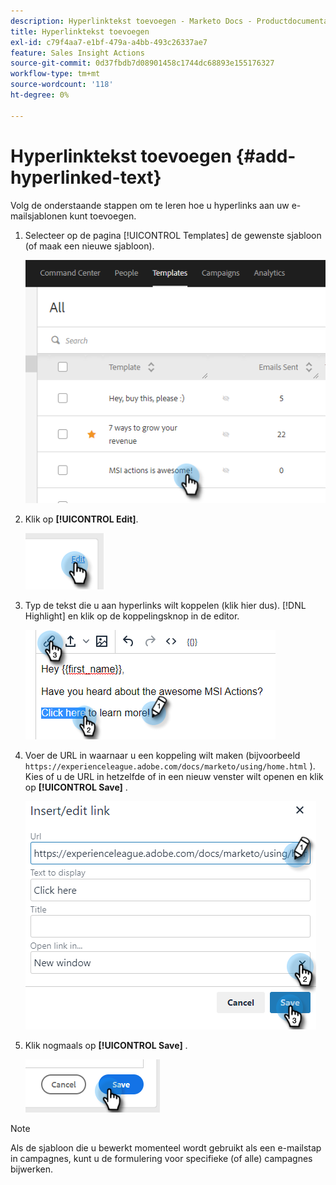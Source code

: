 ```yaml
---
description: Hyperlinktekst toevoegen - Marketo Docs - Productdocumentatie
title: Hyperlinktekst toevoegen
exl-id: c79f4aa7-e1bf-479a-a4bb-493c26337ae7
feature: Sales Insight Actions
source-git-commit: 0d37fbdb7d08901458c1744dc68893e155176327
workflow-type: tm+mt
source-wordcount: '118'
ht-degree: 0%

---
```


# Hyperlinktekst toevoegen {#add-hyperlinked-text}

Volg de onderstaande stappen om te leren hoe u hyperlinks aan uw e-mailsjablonen kunt toevoegen.

1. Selecteer op de pagina [!UICONTROL Templates] de gewenste sjabloon (of maak een nieuwe sjabloon).

   ![](assets/add-hyperlinked-text-1.png)

1. Klik op **[!UICONTROL Edit]**.

   ![](assets/add-hyperlinked-text-2.png)

1. Typ de tekst die u aan hyperlinks wilt koppelen (klik hier dus). [!DNL Highlight] en klik op de koppelingsknop in de editor.

   ![](assets/add-hyperlinked-text-3.png)

1. Voer de URL in waarnaar u een koppeling wilt maken (bijvoorbeeld `https://experienceleague.adobe.com/docs/marketo/using/home.html` ). Kies of u de URL in hetzelfde of in een nieuw venster wilt openen en klik op **[!UICONTROL Save]** .

   ![](assets/add-hyperlinked-text-4.png)

1. Klik nogmaals op **[!UICONTROL Save]** .

   ![](assets/add-hyperlinked-text-5.png)

>[!NOTE]
>
>Als de sjabloon die u bewerkt momenteel wordt gebruikt als een e-mailstap in campagnes, kunt u de formulering voor specifieke (of alle) campagnes bijwerken.

